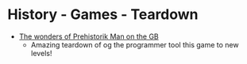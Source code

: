 History - Games - Teardown
==========================

* [The wonders of Prehistorik Man on the GB](https://eldred.fr/blog/prehistorik/)
    * Amazing teardown of og the programmer tool this game to new levels!
